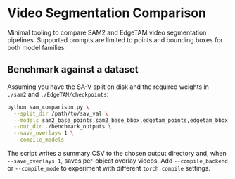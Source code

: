 # Video Segmentation Comparison

Minimal tooling to compare SAM2 and EdgeTAM video segmentation pipelines. Supported prompts are limited to points and bounding boxes for both model families.


## Benchmark against a dataset

Assuming you have the SA-V split on disk and the required weights in `./sam2` and `./EdgeTAM/checkpoints`:

```bash
python sam_comparison.py \
  --split_dir /path/to/sav_val \
  --models sam2_base_points,sam2_base_bbox,edgetam_points,edgetam_bbox \
  --out_dir ./benchmark_outputs \
  --save_overlays 1 \
  --compile_models
```

The script writes a summary CSV to the chosen output directory and, when `--save_overlays 1`, saves per-object overlay videos. Add `--compile_backend` or `--compile_mode` to experiment with different `torch.compile` settings.
